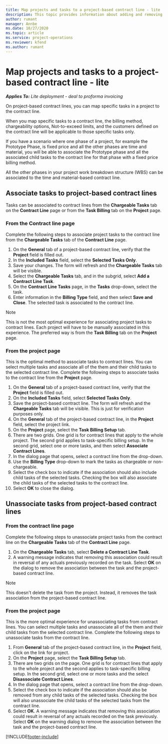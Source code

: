 ```yaml
---
title: Map projects and tasks to a project-based contract line - lite
description: This topic provides information about adding and removing projects and tasks to a contract line.
author: rumant
manager: Annbe
ms.date: 10/27/2020
ms.topic: article
ms.service: project-operations
ms.reviewer: kfend 
ms.author: rumant
---
```


# Map projects and tasks to a project-based contract line - lite

_**Applies To:** Lite deployment - deal to proforma invoicing_

On project-based contract lines, you can map specific tasks in a project to the contract line.

When you map specific tasks to a contract line, the billing method, chargeability options, Not-to-exceed limits, and the customers defined on the contract line will be applicable to those specific tasks only.

If you have a scenario where one phase of a project, for example the Prototype Phase, is fixed price and all the other phases are time and material, you will be able to associate the Prototype phase and all the associated child tasks to the contract line for that phase with a fixed price billing method.

All the other phases in your project work breakdown structure (WBS) can be associated to the time and material-based contract line.

## Associate tasks to project-based contract lines

Tasks can be associated to contract lines from the **Chargeable Tasks** tab on the **Contract Line** page or from the **Task Billing** tab on the **Project** page.

### From the Contract line page

Complete the following steps to associate project tasks to the contract line from the **Chargeable Tasks** tab of the **Contract Line** page.

1. On the **General** tab of a project-based contract line, verify that the **Project** field is filled out.
2. In the **Included Tasks** field, select the **Selected Tasks Only**.
3. Save your changes. The form will refresh and the **Chargeable Tasks** tab will be visible.
4. Select the **Chargeable Tasks** tab, and in the subgrid, select **Add a Contract Line Task**.
5. On the **Contract Line Tasks** page, in the **Tasks** drop-down, select the task. 
6. Enter information in the **Billing Type** field, and then select **Save and Close**. The selected task is associated to the contract line.

> [!NOTE]
> This is not the most optimal experience for associating project tasks to contract lines. Each project will have to be manually associated in this experience. The preferred way is from the **Task Billing** tab on the **Project** page.

### From the project page

This is the optimal method to associate tasks to contract lines. You can select multiple tasks and associate all of the them and their child tasks to the selected contract line. Complete the following steps to associate tasks to the contract line from the **Project** page.

1. On the **General** tab of a project-based contract line, verify that the **Project** field is filled out.
2. On the **Included Tasks** field, select **Selected Tasks Only**.
3. Save the project-based contract line. The form will refresh and the **Chargeable Tasks** tab will be visible. This is just for verification purposes only.
4. On the **General** tab of the project-based contract line, in the **Project** field, select the project link.
5. On the **Project** page, select the **Task Billing Setup** tab.
6. There are two grids. One grid is for contract lines that apply to the whole project. The second grid applies to task-specific billing setup. In the second grid, select one or more tasks, and then select **Associate Contract Lines**.
7. In the dialog page that opens, select a contract line from the drop-down.
8. Use the **Billing Type** drop-down to mark the tasks as chargeable or non-chargeable.
9. Select the check box to indicate if the association should also include child tasks of the selected tasks. Checking the box will also associate the child tasks of the selected tasks to the contract line.
10. Select **OK** to close the dialog.

## Unassociate tasks from project-based contract lines

### From the contract line page

Complete the following steps to unassociate project tasks from the contract line on the **Chargeable Tasks** tab of the **Contract Line** page.

1. On the **Chargeable Tasks** tab, select **Delete a Contract Line Task**.
2. A warning message indicates that removing this association could result in reversal of any actuals previously recorded on the task. Select **OK** on the dialog to remove the association between the task and the project-based contract line. 

> [!NOTE]
> This doesn't delete the task from the project. Instead, it removes the task association from the project-based contract line.

### From the project page

This is the more optimal experience for unassociating tasks from contract lines. You can select multiple tasks and unassociate all of the them and their child tasks from the selected contract line. Complete the following steps to unassociate tasks from the contract line.

1. From **General** tab of the project-based contract line, in the **Project** field, click on the link for project.
2. On the **Project** page, select the **Task Billing Setup** tab.
3. There are two grids on the page. One grid is for contract lines that apply to the whole project and the second applies to task-specific billing setup. In the second grid, select one or more tasks and the select **Disassociate Contract Lines**.
4. In the  dialog page that opens, select a contract line from the drop-down.
5. Select the check box to indicate if the association should also be removed from any child tasks of the selected tasks. Checking the box will also unassociate the child tasks of the selected tasks from the contract line.
6. Select **OK**. A warning message indicates that removing this association could result in reversal of any actuals recorded on the task previously. Select **OK** on the warning dialog to remove the association between the task and the project-based contract line.


[!INCLUDE[footer-include](../../includes/footer-banner.md)]